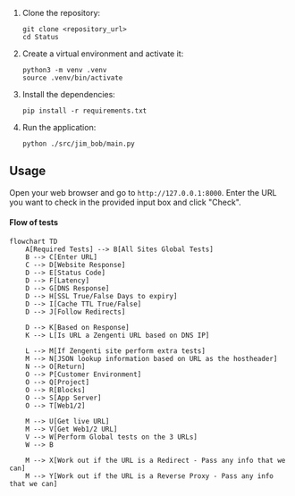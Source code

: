 1. Clone the repository:
    ```
    git clone <repository_url>
    cd Status
    ```

2. Create a virtual environment and activate it:
    ```
    python3 -m venv .venv
    source .venv/bin/activate
    ```

3. Install the dependencies:
    ```
    pip install -r requirements.txt
    ```

4. Run the application:
    ```
    python ./src/jim_bob/main.py
    ```

## Usage
Open your web browser and go to `http://127.0.0.1:8000`. Enter the URL you want to check
in the provided input box and click "Check".


#### Flow of tests
```mermaid
flowchart TD
    A[Required Tests] --> B[All Sites Global Tests]
    B --> C[Enter URL]
    C --> D[Website Response]
    D --> E[Status Code]
    D --> F[Latency]
    D --> G[DNS Response]
    D --> H[SSL True/False Days to expiry]
    D --> I[Cache TTL True/False]
    D --> J[Follow Redirects]

    D --> K[Based on Response]
    K --> L[Is URL a Zengenti URL based on DNS IP]

    L --> M[If Zengenti site perform extra tests]
    M --> N[JSON lookup information based on URL as the hostheader]
    N --> O[Return]
    O --> P[Customer Environment]
    O --> Q[Project]
    O --> R[Blocks]
    O --> S[App Server]
    O --> T[Web1/2]

    M --> U[Get live URL]
    M --> V[Get Web1/2 URL]
    V --> W[Perform Global tests on the 3 URLs]
    W --> B

    M --> X[Work out if the URL is a Redirect - Pass any info that we can]
    M --> Y[Work out if the URL is a Reverse Proxy - Pass any info that we can]
```
